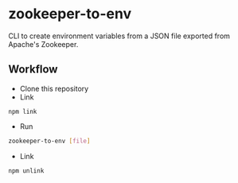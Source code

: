# zookeeper-to-env

CLI to create environment variables from a JSON file exported from Apache's Zookeeper.

## Workflow

- Clone this repository
- Link 
```shell
npm link
```
- Run
```sh
zookeeper-to-env [file]
```
- Link 
```shell
npm unlink
```

